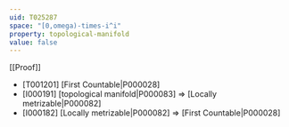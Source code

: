 ```yaml
---
uid: T025287
space: "[0,omega)-times-i^i"
property: topological-manifold
value: false
---
```

[[Proof]]

* [T001201] [First Countable|P000028]
* [I000191] [topological manifold|P000083] => [Locally metrizable|P000082]
* [I000182] [Locally metrizable|P000082] => [First Countable|P000028]

